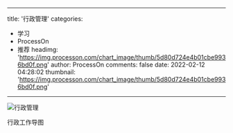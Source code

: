 
---
title: '行政管理'
categories: 
 - 学习
 - ProcessOn
 - 推荐
headimg: 'https://img.processon.com/chart_image/thumb/5d80d724e4b01cbe9936bd0f.png'
author: ProcessOn
comments: false
date: 2022-02-12 04:28:02
thumbnail: 'https://img.processon.com/chart_image/thumb/5d80d724e4b01cbe9936bd0f.png'
---

<div>   
<img class="thumb" alt="行政管理" src="https://img.processon.com/chart_image/thumb/5d80d724e4b01cbe9936bd0f.png" referrerpolicy="no-referrer">
<p>行政工作导图</p>  
</div>
            